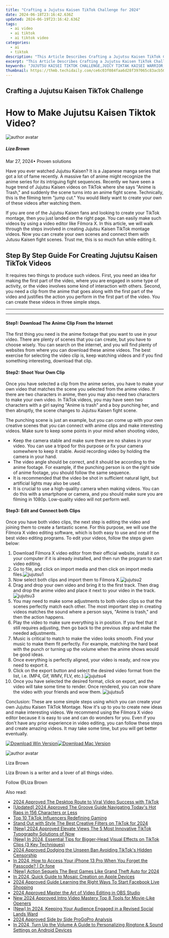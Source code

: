 ```yaml
---
title: "Crafting a Jujutsu Kaisen TikTok Challenge for 2024"
date: 2024-06-18T23:16:42.636Z
updated: 2024-06-19T23:16:42.636Z
tags:
  - ai video
  - ai tiktok
  - ai tiktok video
categories:
  - ai
  - tiktok
description: "This Article Describes Crafting a Jujutsu Kaisen TikTok Challenge for 2024"
excerpt: "This Article Describes Crafting a Jujutsu Kaisen TikTok Challenge for 2024"
keywords: "JUJUTSU KAISEI TIKTOK CHALLENGE,JUICY TIKTAK KAISEI WARRIOR,KAISEI TAP TECHNIQUES ON TIKTOK,ART OF JUJUTSU IN TIKTOK,SOUL GAINERS JUJUTSU CHALLENGE,MASTERY WARRIORS TICKTOCK,KAISEI FIGHTING CREDIBILITY TAPS"
thumbnail: https://thmb.techidaily.com/ce6c03f084faa6d28f397065c83acb50be7be1ae3bde8fc728fb219e33b59c83.jpeg
---
```


## Crafting a Jujutsu Kaisen TikTok Challenge

# How to Make Jujutsu Kaisen Tiktok Video?

![author avatar](https://lh5.googleusercontent.com/-AIMmjowaFs4/AAAAAAAAAAI/AAAAAAAAABc/Y5UmwDaI7HU/s250-c-k/photo.jpg)

##### Liza Brown

 Mar 27, 2024• Proven solutions

Have you ever watched Jujutsu Kaisen? It is a Japanese manga series that got a lot of fame recently. A massive fan of anime might recognize the anime series for its intriguing fight sequences. Recently we have seen a huge trend of Jujutsu Kaisen videos on TikTok where she says "Anime is Trash," and suddenly the scene turns into an anime fight scene. Technically, this is the filming term "jump cut." You would likely want to create your own of these videos after watching them.

If you are one of the Jujutsu Kaisen fans and looking to create your TikTok montage, then you just landed on the right page. You can easily make such videos by using a video editor like Filmora X. In this article, we will walk through the steps involved in creating Jujutsu Kaisen TikTok montage videos. Now you can create your own scenes and connect them with Jutusu Kaisen fight scenes. Trust me, this is so much fun while editing it.

## **Step By Step Guide For Creating Jujutsu Kaisen TikTok Videos**

It requires two things to produce such videos. First, you need an idea for making the first part of the video, where you are engaged in some type of activity, or the video involves some kind of interaction with others. Second, you need a clip from the anime that goes along with the first part of the video and justifies the action you perform in the first part of the video. You can create these videos in three simple steps.

---

---

#### Step1: Download The Anime Clip From the Internet

The first thing you need is the anime footage that you want to use in your video. There are plenty of scenes that you can create, but you have to choose wisely. You can search on the internet, and you will find plenty of websites from where you can download these anime videos. The best exercise for selecting the video clip is, keep watching videos and if you find something interesting, download that clip.

#### Step2: Shoot Your Own Clip

Once you have selected a clip from the anime series, you have to make your own video that matches the scene you selected from the anime video. If there are two characters in anime, then you may also need two characters to make your own video. In TikTok videos, you may have seen two characters with a girl saying "Anime is trash" and a boy punching her, and then abruptly, the scene changes to Jujutsu Kaisen fight scene.

The punching scene is just an example, but you can come up with your own creative scenes that you can connect with anime clips and make interesting videos. Make sure to keep some points in your mind when shooting video,

* Keep the camera stable and make sure there are no shakes in your video. You can use a tripod for this purpose or fix your camera somewhere to keep it stable. Avoid recording video by holding the camera in your hand.
* The video angle should be correct, and it should be according to the anime footage. For example, if the punching person is on the right side of anime footage, you should follow the same sequence.
* It is recommended that the video be shot in sufficient natural light, but artificial lights may also be used.
* It is crucial to use a high-quality camera when making videos. You can do this with a smartphone or camera, and you should make sure you are filming in 1080p. Low-quality video will not perform well.

#### Step3: Edit and Connect both Clips

Once you have both video clips, the next step is editing the video and joining them to create a fantastic scene. For this purpose, we will use the Filmora X video editing software, which is both easy to use and one of the best video editing programs. To edit your videos, follow the steps given below:

1. Download Filmora X video editor from their official website, install it on your computer if it is already installed, and then run the program to start video editing.
2. Go to file, and click on import media and then click on import media files.![jujutsu1](https://images.wondershare.com/filmora/article-images/jujutsu1.png)
3. Now select both clips and import them to Filmora X.![jujutsu2](https://images.wondershare.com/filmora/article-images/jujutsu2.png)
4. Drag and drop your own video and bring it to the first track. Then drag and drop the anime video and place it next to your video in the track.![jujutsu3](https://images.wondershare.com/filmora/article-images/jujutsu3.png)
5. You may need to make some adjustments to both video clips so that the scenes perfectly match each other. The most important step in creating videos matches the sound where a person says, "Anime is trash," and then the action happens.
6. Play the video to make sure everything is in position. If you feel that it still requires adjusting, then go back to the previous step and make the needed adjustments.
7. Music is critical to match to make the video looks smooth. Find your music to make them fit perfectly. For example, matching the hard beat with the punch or turning up the volume when the anime shows would be good ideas.
8. Once everything is perfectly aligned, your video is ready, and now you need to export it.
9. Click on the export button and select the desired video format from the list, i.e. (MP4, Gif, WMV, FLV, etc.).![jujutsu4](https://images.wondershare.com/filmora/article-images/jujutsu4.png)
10. Once you have selected the desired format, click on export, and the video will take some time to render. Once rendered, you can now share the video with your friends and wow them. ![jujutsu5](https://images.wondershare.com/filmora/article-images/jujutsu5.gif)

Conclusion: These are some simple steps using which you can create your own Jujutsu Kaisen TikTok Montage. Now it's up to you to create new ideas and make interesting videos. We recommend using the Filmora X video editor because it is easy to use and can do wonders for you. Even if you don't have any prior experience in video editing, you can follow these steps and create amazing videos. It may take some time, but you will get better eventually.

[![Download Win Version](https://images.wondershare.com/filmora/guide/download-btn-win.jpg)](https://tools.techidaily.com/wondershare/filmora/download/)[![Download Mac Version](https://images.wondershare.com/filmora/guide/download-btn-mac.jpg)](https://tools.techidaily.com/wondershare/filmora/download/)

![author avatar](https://lh5.googleusercontent.com/-AIMmjowaFs4/AAAAAAAAAAI/AAAAAAAAABc/Y5UmwDaI7HU/s250-c-k/photo.jpg)

Liza Brown

Liza Brown is a writer and a lover of all things video.

Follow @Liza Brown

<span class="atpl-alsoreadstyle">Also read:</span>
<div><ul>
<li><a href="https://tiktok-video-recordings.techidaily.com/2024-approved-the-desktop-route-to-viral-video-success-with-tiktok/"><u>2024 Approved  The Desktop Route to Viral Video Success with TikTok</u></a></li>
<li><a href="https://tiktok-video-recordings.techidaily.com/updated-2024-approved-the-groove-guide-navigating-todays-hot-raps-in-156-characters-or-less/"><u>[Updated] 2024 Approved  The Groove Guide  Navigating Today's Hot Raps in 156 Characters or Less</u></a></li>
<li><a href="https://tiktok-video-recordings.techidaily.com/top-10-tiktok-influencers-redefining-gaming/"><u>Top 10 TikTok Influencers Redefining Gaming</u></a></li>
<li><a href="https://tiktok-video-recordings.techidaily.com/stand-out-with-style-the-best-creative-filters-on-tiktok-for-2024/"><u>Stand Out with Style  The Best Creative Filters on TikTok for 2024</u></a></li>
<li><a href="https://tiktok-video-recordings.techidaily.com/new-2024-approved-elevate-views-the-5-most-innovative-tiktok-typography-solutions-of-now/"><u>[New] 2024 Approved  Elevate Views  The 5 Most Innovative TikTok Typography Solutions of Now</u></a></li>
<li><a href="https://tiktok-video-recordings.techidaily.com/new-in-2024-essential-tips-for-bigger-head-visual-effects-on-tiktok-clips-3-key-techniques/"><u>[New] In 2024, Essential Tips for Bigger-Head Visual Effects on TikTok Clips (3 Key Techniques)</u></a></li>
<li><a href="https://tiktok-video-recordings.techidaily.com/2024-approved-dodging-the-unseen-ban-avoiding-tiktoks-hidden-censorship/"><u>2024 Approved  Dodging the Unseen Ban  Avoiding TikTok's Hidden Censorship</u></a></li>
<li><a href="https://iphone-unlock.techidaily.com/in-2024-how-to-access-your-iphone-13-pro-when-you-forget-the-passcode-drfone-by-drfone-ios/"><u>In 2024, How to Access Your iPhone 13 Pro When You Forget the Passcode? | Dr.fone</u></a></li>
<li><a href="https://video-screen-grab.techidaily.com/new-action-sequels-the-best-games-like-grand-theft-auto-for-2024/"><u>[New] Action Sequels  The Best Games Like Grand Theft Auto for 2024</u></a></li>
<li><a href="https://extra-support.techidaily.com/in-2024-quick-guide-to-mosaic-creation-on-apple-devices/"><u>In 2024, Quick Guide to Mosaic Creation on Apple Devices</u></a></li>
<li><a href="https://ai-voice-clone.techidaily.com/2024-approved-guide-learning-the-right-ways-to-start-facebook-live-shopping/"><u>2024 Approved Guide Learning the Right Ways To Start Facebook Live Shopping</u></a></li>
<li><a href="https://screen-video-capture.techidaily.com/2024-approved-master-the-art-of-video-editing-in-obs-studio/"><u>2024 Approved  Master the Art of Video Editing in OBS Studio</u></a></li>
<li><a href="https://smart-video-editing.techidaily.com/new-2024-approved-intro-video-mastery-top-8-tools-for-movie-like-openers/"><u>New 2024 Approved Intro Video Mastery Top 8 Tools for Movie-Like Openers</u></a></li>
<li><a href="https://instagram-videos.techidaily.com/new-in-2024-keeping-your-audience-engaged-in-a-revised-social-lands-ward/"><u>[New] In 2024, Keeping Your Audience Engaged in a Revised Social Lands Ward</u></a></li>
<li><a href="https://extra-approaches.techidaily.com/2024-approved-side-by-side-progopro-analysis/"><u>2024 Approved  Side by Side ProGoPro Analysis</u></a></li>
<li><a href="https://some-approaches.techidaily.com/in-2024-turn-up-the-volume-a-guide-to-personalizing-ringtone-and-sound-settings-on-android-devices/"><u>In 2024, Turn Up the Volume  A Guide to Personalizing Ringtone & Sound Settings on Android Devices</u></a></li>
</ul></div>

<ins class="adsbygoogle"
      style="display:block"
      data-ad-client="ca-pub-7571918770474297"
      data-ad-slot="8358498916"
      data-ad-format="auto"
      data-full-width-responsive="true"></ins>